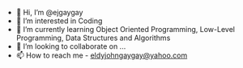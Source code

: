 - 👋 Hi, I’m @ejgaygay
- 👀 I’m interested in Coding
- 🌱 I’m currently learning Object Oriented Programming, Low-Level Programming, Data Structures and Algorithms
- 💞️ I’m looking to collaborate on ...
- 📫 How to reach me - eldyjohngaygay@yahoo.com

<!---
ejgaygay/ejgaygay is a ✨ special ✨ repository because its `README.md` (this file) appears on your GitHub profile.
You can click the Preview link to take a look at your changes.
--->
